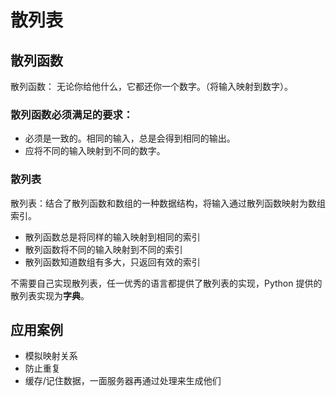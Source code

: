 # 散列表

## 散列函数

散列函数： 无论你给他什么，它都还你一个数字。（将输入映射到数字）。

### 散列函数必须满足的要求：

- 必须是一致的。相同的输入，总是会得到相同的输出。
- 应将不同的输入映射到不同的数字。

### 散列表

散列表：结合了散列函数和数组的一种数据结构，将输入通过散列函数映射为数组索引。

- 散列函数总是将同样的输入映射到相同的索引
- 散列函数将不同的输入映射到不同的索引
- 散列函数知道数组有多大，只返回有效的索引

不需要自己实现散列表，任一优秀的语言都提供了散列表的实现，Python 提供的散列表实现为**字典**。

## 应用案例

- 模拟映射关系
- 防止重复
- 缓存/记住数据，一面服务器再通过处理来生成他们
